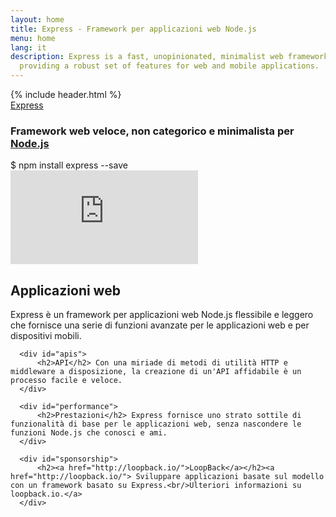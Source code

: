 ```yaml
---
layout: home
title: Express - Framework per applicazioni web Node.js
menu: home
lang: it
description: Express is a fast, unopinionated, minimalist web framework for Node.js,
  providing a robust set of features for web and mobile applications.
---
```

<section id="home-content">
  {% include header.html %}
  <div id="overlay"></div>
  <div id="homepage-leftpane" class="pane">
    <section id="description">
        <div class="express"><a href="/">Express</a></div>
        <h1 class="description">Framework web veloce, non categorico e minimalista per <a href='http://nodejs.org'>Node.js</a></h1>
    </section>
    <div id="install-command">$ npm install express --save</div>
  </div>
  <div id="homepage-rightpane" class="pane">
    <iframe src="https://www.youtube.com/embed/HxGt_3F0ULg" frameborder="0" allowfullscreen></iframe>
  </div>

</section>

<!--<section id="doc-langs" markdown="1">
  Documenti di Express disponibili in altre lingue: [Spagnolo](/es), [Giapponese](/ja), [Russo](/ru), [Cinese](/zh), [Coreano](/ko), [Portoghese](/pt-br).
</section>-->

<section id="intro">

  <div id="boxes" class="clearfix">
      <div id="web-applications">
          <h2>Applicazioni web</h2> Express è un framework per applicazioni web Node.js flessibile e leggero che fornisce una serie di funzioni avanzate per le applicazioni web e per dispositivi mobili.
      </div>

      <div id="apis">
          <h2>API</h2> Con una miriade di metodi di utilità HTTP e middleware a disposizione, la creazione di un'API affidabile è un processo facile e veloce.
      </div>

      <div id="performance">
          <h2>Prestazioni</h2> Express fornisce uno strato sottile di funzionalità di base per le applicazioni web, senza nascondere le funzioni Node.js che conosci e ami.
      </div>

      <div id="sponsorship">
          <h2><a href="http://loopback.io/">LoopBack</a></h2><a href="http://loopback.io/"> Sviluppare applicazioni basate sul modello con un framework basato su Express.<br/>Ulteriori informazioni su loopback.io.</a>
      </div>
  </div>

</section>
